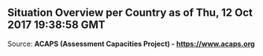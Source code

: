 ## Situation Overview per Country as of Thu, 12 Oct 2017 19:38:58 GMT

Source: **ACAPS (Assessment Capacities Project) - https://www.acaps.org**